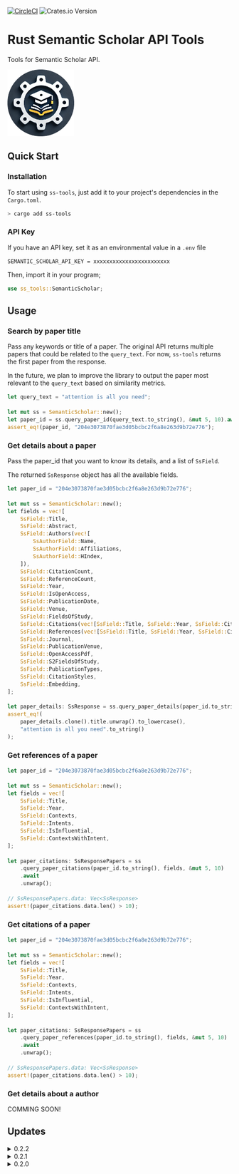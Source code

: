 [![CircleCI](https://dl.circleci.com/status-badge/img/circleci/X1fiE4koKU88Z9sKwWoPAH/T3F3Mv6HZoDH8Y7VMceoir/tree/main.svg?style=svg)](https://dl.circleci.com/status-badge/redirect/circleci/X1fiE4koKU88Z9sKwWoPAH/T3F3Mv6HZoDH8Y7VMceoir/tree/main)
![Crates.io Version](https://img.shields.io/crates/v/ss-tools?style=flat-square&color=blue)

# Rust Semantic Scholar API Tools

Tools for Semantic Scholar API.

<img src="LOGO.png" alt="LOGO" width="150" height="150">

## Quick Start

### Installation

To start using `ss-tools`, just add it to your project's dependencies in the `Cargo.toml`.

```bash
> cargo add ss-tools
```

### API Key

If you have an API key, set it as an environmental value in a `.env` file

```text
SEMANTIC_SCHOLAR_API_KEY = xxxxxxxxxxxxxxxxxxxxxxxx
```

Then, import it in your program;

```rust
use ss_tools::SemanticScholar;
```

## Usage

### Search by paper title

Pass any keywords or title of a paper.
The original API returns multiple papers that could be related to the `query_text`.
For now, `ss-tools` returns the first paper from the response.

In the future, we plan to improve the library to output the paper most relevant to the `query_text` based on similarity metrics.

```rust
let query_text = "attention is all you need";

let mut ss = SemanticScholar::new();
let paper_id = ss.query_paper_id(query_text.to_string(), &mut 5, 10).await;
assert_eq!(paper_id, "204e3073870fae3d05bcbc2f6a8e263d9b72e776");
```

### Get details about a paper

Pass the paper_id that you want to know its details, and a list of `SsField`.

The returned `SsResponse` object has all the available fields.

```rust
let paper_id = "204e3073870fae3d05bcbc2f6a8e263d9b72e776";

let mut ss = SemanticScholar::new();
let fields = vec![
    SsField::Title,
    SsField::Abstract,
    SsField::Authors(vec![
        SsAuthorField::Name,
        SsAuthorField::Affiliations,
        SsAuthorField::HIndex,
    ]),
    SsField::CitationCount,
    SsField::ReferenceCount,
    SsField::Year,
    SsField::IsOpenAccess,
    SsField::PublicationDate,
    SsField::Venue,
    SsField::FieldsOfStudy,
    SsField::Citations(vec![SsField::Title, SsField::Year, SsField::CitationCount]),
    SsField::References(vec![SsField::Title, SsField::Year, SsField::CitationCount]),
    SsField::Journal,
    SsField::PublicationVenue,
    SsField::OpenAccessPdf,
    SsField::S2FieldsOfStudy,
    SsField::PublicationTypes,
    SsField::CitationStyles,
    SsField::Embedding,
];

let paper_details: SsResponse = ss.query_paper_details(paper_id.to_string(), fields, &mut 5, 10).await;
assert_eq!(
    paper_details.clone().title.unwrap().to_lowercase(),
    "attention is all you need".to_string()
);

```

### Get references of a paper

```rust
let paper_id = "204e3073870fae3d05bcbc2f6a8e263d9b72e776";

let mut ss = SemanticScholar::new();
let fields = vec![
    SsField::Title,
    SsField::Year,
    SsField::Contexts,
    SsField::Intents,
    SsField::IsInfluential,
    SsField::ContextsWithIntent,
];

let paper_citations: SsResponsePapers = ss
    .query_paper_citations(paper_id.to_string(), fields, &mut 5, 10)
    .await
    .unwrap();

// SsResponsePapers.data: Vec<SsResponse>
assert!(paper_citations.data.len() > 10);
```

### Get citations of a paper

```rust
let paper_id = "204e3073870fae3d05bcbc2f6a8e263d9b72e776";

let mut ss = SemanticScholar::new();
let fields = vec![
    SsField::Title,
    SsField::Year,
    SsField::Contexts,
    SsField::Intents,
    SsField::IsInfluential,
    SsField::ContextsWithIntent,
];

let paper_citations: SsResponsePapers = ss
    .query_paper_references(paper_id.to_string(), fields, &mut 5, 10)
    .await
    .unwrap();

// SsResponsePapers.data: Vec<SsResponse>
assert!(paper_citations.data.len() > 10);
```

### Get details about a author

COMMING SOON!

## Updates

<details>
<summary>0.2.2</summary>

- Fixed README.md
  - added the Semantic Scholar instruction about API key.

</details>

<details>
<summary>0.2.1</summary>

- Fixed README.md

</details>

<details>
<summary>0.2.0</summary>

- apply the Levenshtein algorithm to extract the correct title.
- added retry loop when the Semantic Scholar API fails.
- added new API to get citations of a paper
- added new API to get references of a paper

</details>
